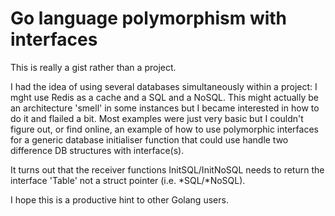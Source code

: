 # Go language polymorphism with interfaces

This is really a gist rather than a project. 

I had the idea of using several databases simultaneously within a project: I mght use 
Redis as a cache and a SQL and a NoSQL. This might actually be an architecture 'smell' in some instances 
but I became interested in how to do it and flailed a bit. Most examples were just very basic but I couldn't
figure out, or find online, an example of how to use polymorphic interfaces for a generic database initialiser 
function that could use handle two difference DB structures with interface(s).


It turns out that the receiver functions InitSQL/InitNoSQL needs to return the interface 'Table' not a 
struct pointer (i.e. *SQL/*NoSQL). 

I hope this is a productive hint to other Golang users.
